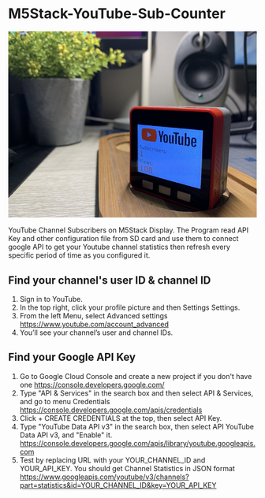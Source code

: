# M5Stack-YouTube-Sub-Counter
![M5Stack_YouTube_Sub1](./images/M5Stack_YouTube_Sub1_small.png)

YouTube Channel Subscribers on M5Stack Display.
The Program read API Key and other configuration file from SD card
and use them to connect google API to get your Youtube channel statistics
then refresh every specific period of time as you configured it.

## Find your channel's user ID & channel ID
1. Sign in to YouTube.
2. In the top right, click your profile picture and then Settings Settings.
3. From the left Menu, select Advanced settings https://www.youtube.com/account_advanced
4. You’ll see your channel’s user and channel IDs.


## Find your Google API Key
1. Go to Google Cloud Console and create a new project if you don't have one https://console.developers.google.com/
2. Type "API & Services" in the search box and then select API & Services, and go to menu Credentials https://console.developers.google.com/apis/credentials
3. Click + CREATE CREDENTIALS at the top, then select API Key.
4. Type "YouTube Data API v3" in the search box, then select API YouTube Data API v3, and "Enable" it. https://console.developers.google.com/apis/library/youtube.googleapis.com
5. Test by replacing URL with your YOUR_CHANNEL_ID and YOUR_API_KEY. You should get Channel Statistics in JSON format
https://www.googleapis.com/youtube/v3/channels?part=statistics&id=YOUR_CHANNEL_ID&key=YOUR_API_KEY

